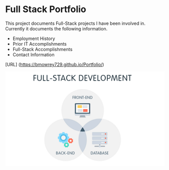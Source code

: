 # Full Stack Portfolio

This project documents Full-Stack projects I have been involved in.
Currently it documents the following information.

- Employment History
- Prior IT Accomplishments
- Full-Stack Accomplishments
- Contact Information

[URL] (https://bmowrey729.github.io/Portfolio/)

![Screen Shot ](assets/images/FullStack.PNG)
